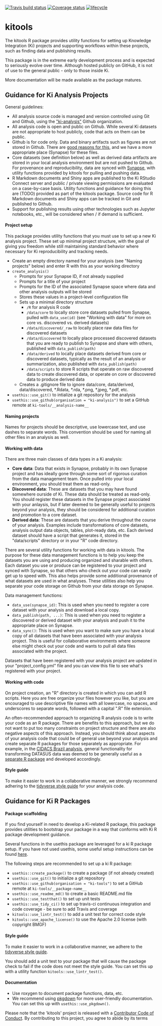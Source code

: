 [![Travis build status](https://travis-ci.org/ki-tools/kitools.svg?branch=master)](https://travis-ci.org/ki-tools/kitools)
[![Coverage status](https://codecov.io/gh/ki-tools/kitools/branch/master/graph/badge.svg)](https://codecov.io/github/ki-tools/kitools?branch=master)
[![lifecycle](https://img.shields.io/badge/lifecycle-experimental-orange.svg)](https://www.tidyverse.org/lifecycle/#experimental)

# kitools

The kitools R package provides utility functions for setting up Knowledge Integration (Ki) projects and supporting workflows within these projects, such as finding data and publishing results.

This package is in the extreme early development process and is expected to seriously evolve over time. Although hosted publicly on GitHub, it is not of use to the general public - only to those inside Ki.

More documentation will be made available as the package matures.

## Guidance for Ki Analysis Projects

General guidelines:

- All analysis source code is managed and version controlled using Git and Github, using the ["ki-analysis"](https://github.com/ki-analysis) Github organization.
- All analysis code is open and public on Github. While several Ki datasets are not appropriate to host publicly, code that acts on them can be public.
- Github is for code only. Data and binary artifacts such as figures are not stored in Github. There are [good reasons for this](https://robinwinslow.uk/2013/06/11/dont-ever-commit-binary-files-to-git/), and we have a more appropriate place (Synapse) for these files.
- Core datasets (see definition below) as well as derived data artifacts are stored in your local analysis environment but are not pushed to Github. For provenance and reproducibility, data are synced with [Synapse](https://www.synapse.org), with utility functions provided by kitools for pulling and pushing data.
- R Markdown documents and Shiny apps are published to the Ki RStudio Connect server and public / private viewing permissions are evaluated on a case-by-case basis. Utility functions and guidance for doing this are (TODO) provided as part of the kitools package. Source code for R Markdown documents and Shiny apps can be tracked in Git and published to Github.
- Support for publishing results using other technologies such as Jupyter notebooks, etc., will be considered when / if demand is sufficient.

#### Project setup

This package provides utility functions that you must use to set up a new Ki analysis project. These set up minimal project structure, with the goal of giving you freedom while still maintaining standard behavior where necessary for Ki reproducibility and tracking needs.

- Create an empty directory named for your analysis (see "Naming projects" below) and enter R with this as your working directory
- `create_analysis()`
  - Prompts for your Synapse ID, if not already supplied
  - Prompts for a title of your project
  - Prompts for the ID of the associated Synapse space where data and other analysis outputs will be stored
  - Stores these values in a project-level configuration file
  - Sets up a minimal directory structure
    - `/R` for analysis R code
    - `/data/core` to locally store core datasets pulled from Synapse, pulled with `data_use(id)` (see "Working with data" for more on core vs. discovered vs. derived datasets)
    - `/data/discovered/_raw` to locally place raw data files for discovered datasets
    - `/data/discovered` to locally place processed discovered datasets that you are ready to publish to Synapse and share with others, published with `data_publish(path)`
    - `/data/derived` to locally place datasets derived from core or discovered datasets, typically as the result of an analysis or summarization, also published with `data_publish(path)`
    - `/data/scripts` to store R scripts that operate on raw discovered data to create discovered data, or operate on core or discovered data to produce derived data
  - Creates a .gitignore file to ignore data/core, data/derived, data/discovered, *.Rdata, *.rda, *.png, *.jpeg, *.pdf, etc.
- `usethis::use_git()` to intialize a git repository for the analysis
- `usethis::use_github(organisation = "ki-analysis")` to set a GitHub remote at `ki-tools/__analysis-name__`

<!-- http://projecttemplate.net/index.html -->

#### Naming projects

Names for projects should be descriptive, use lowercase text, and use dashes to separate words. This convention should be used for naming all other files in an analysis as well.

#### Working with data

There are three main classes of data types in a Ki analysis:

- **Core data**: Data that exists in Synapse, probably in its own Synapse project and has ideally gone through some sort of rigorous curation from the data management team. Once pulled into your local environment, you should treat them as read-only.
- **Discovered data**: These are datasets that you may have found somewhere ourside of Ki. These data should be treated as read-only. You should register these datasets in the Synapse project associated with your anlaysis, but if later deemed to be generally useful to projects beyond your analysis, they should be considered for additional curation and promotion to a core dataset.
- **Derived data**: These are datasets that you derive throughout the course of your analysis. Examples include transformations of core datasets, analysis output data objects, tables, plot-ready data, etc. Each derived dataset should have a script that generates it, stored in the "data/scripts" directory or in your "R" code directory.

There are several utility functions for working with data in kitools. The purpose for these data management functions is to help you keep the datasets you are using and producing organized and sharable with others. Each dataset you use or produce can be registered to your project and synced with Synapse, so that others who check out your code can easily get up to speed with. This also helps provide some additional provenance of what datasets are used in what analyses. These utilities also help you separate your code storage on Github from your data storage on Synapse.

Data management functions:

- `data_use(synapse_id)`: This is used when you need to register a core dataset with your analysis and download a local copy.
- `data_publish(path, ...)`: This is used when you need to register a discovered or derived dataset with your analysis and push it to the appropriate place on Synapse.
- `data_sync()`: This is used when you want to make sure you have a local copy of all datasets that have been associated with your analysis project. This is useful for collaborative environments where someone else might check out your code and wants to pull all data files associated with the project.

Datasets that have been registered with your analysis project are updated in your "project_config.yml" file and you can view this file to see what's registered with your project.

#### Working with code

On project creation, an "R" directory is created in which you can add R scripts. Here you are free organize your files however you like, but you are encouraged to use descriptive file names with all lowercase, no spaces, and underscores to separate words, followed with a capital ".R" file extension.

An often-recommended approach to organizing R analysis code is to write your code as an R package. There are benefits to this approach, but we do not want to put too many constraints on project structure and there are also negative aspects of this approach. Instead, you should think about aspects of your analysis code that could be of general use beyond your analysis and create separate R packages for those separately as appropriate. For example, in the [CIDACS Brazil analysis](), general functionality for transforming DATASUS data was deemed to be generally useful as a [separate R package]() and developed accordingly.

#### Style guide

To make it easier to work in a collaborative manner, we strongly recommend adhering to the [tidyverse style guide](http://style.tidyverse.org) for your analysis code.

## Guidance for Ki R Packages

#### Package scaffolding

If you find yourself in need to develop a Ki-related R package, this package provides utilities to bootstrap your package in a way that conforms with Ki R package development guidance.

Several functions in the usethis package are leveraged for a ki R package setup. If you have not used usethis, some useful setup instructions can be found [here](http://usethis.r-lib.org/articles/articles/usethis-setup.html).

The following steps are recommended to set up a ki R package:

- `usethis::create_package()` to create a package (if not already created)
- `usethis::use_git()` to initialize a git repository
- `usethis::use_github(organisation = "ki-tools")` to set a GitHub remote at `ki-tools/__package-name__`
- `usethis::use_readme_md()` to create a basic README.md file
- `usethis::use_testthat()` to set up unit tests
- `usethis::use_tidy_ci()` to set up travis-ci continuous integration and code coverage - be sure to add Travis and coverage
- `kitools::use_lintr_test()` to add a unit test for correct code style
- `kitools::use_apache_license()` to use the Apache 2.0 license (with copyright BMGF)

<!-- `use_tidy_issue_template()` -->
<!-- `use_tidy_contributing()` -->

#### Style guide

To make it easier to work in a collaborative manner, we adhere to the [tidyverse style guide](http://style.tidyverse.org).

You should add a unit test to your package that will cause the package check to fail if the code does not meet the style guide. You can set this up with a utility function `kitools::use_lintr_test()`.

#### Documentation

- Use roxygen to document package functions, data, etc.
- We recommend using [pkgdown](https://pkgdown.r-lib.org) for more user-friendly documentation. You can set this up with `usethis::use_pkgdown()`.

Please note that the 'kitools' project is released with a [Contributor Code of Conduct](.github/CODE_OF_CONDUCT.md). By contributing to this project, you agree to abide by its terms